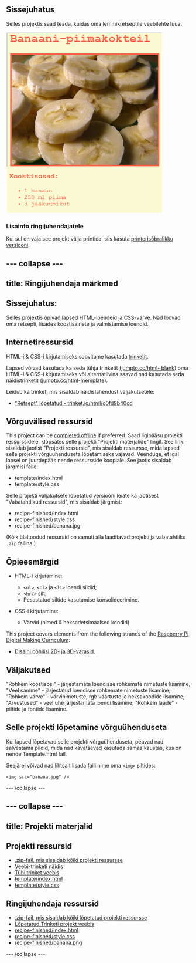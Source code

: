 ## Sissejuhatus

Selles projektis saad teada, kuidas oma lemmikretseptile veebilehte luua.

![kuvatõmmis](images/recipe-final.png)

### Lisainfo ringijuhendajatele

Kui sul on vaja see projekt välja printida, siis kasuta [printerisõbralikku versiooni](https://projects.raspberrypi.org/en/projects/recipe/print).

## \--- collapse \---

## title: Ringijuhendaja märkmed

## Sissejuhatus:

Selles projektis õpivad lapsed HTML-loendeid ja CSS-värve. Nad loovad oma retsepti, lisades koostisainete ja valmistamise loendid.

## Internetiressursid

HTML-i & CSS-i kirjutamiseks soovitame kasutada [trinketit](https://trinket.io/).

Lapsed võivad kasutada ka seda tühja trinketit [(jumpto.cc/html- blank)](http://jumpto.cc/html-blank) oma HTML-i & CSS-i kirjutamiseks või alternatiivina saavad nad kasutada seda näidistrinketit [(jumpto.cc/html-memplate)](http://jumpto.cc/html-template).

Leidub ka trinket, mis sisaldab näidislahendust väljakutsetele:

+ ["Retsept" lõpetatud - trinket.io/html/c0fd9b40cd](https://trinket.io/html/c0fd9b40cd)

## Võrguvälised ressursid

This project can be [completed offline](https://rpf.io/html-offline) if preferred. Saad ligipääsu projekti ressurssidele, klõpsates selle projekti "Projekti materjalide" lingil. See link sisaldab jaotist "Projekti ressursid", mis sisaldab ressursse, mida lapsed selle projekti võrguühenduseta lõpetamiseks vajavad. Veenduge, et igal lapsel on juurdepääs nende ressursside koopiale. See jaotis sisaldab järgmisi faile:

+ template/index.html
+ template/style.css

Selle projekti väljakutsete lõpetatud versiooni leiate ka jaotisest "Vabatahtlikud ressursid", mis sisaldab järgmist:

+ recipe-finished/index.html
+ recipe-finished/style.css
+ recipe-finished/banana.jpg

(Kõik ülaltoodud ressursid on samuti alla laaditavad projekti ja vabatahtliku `.zip` failina.)

## Õpieesmärgid

+ HTML-i kirjutamine:
    
    + `<ul>`, `<ol>` ja `<li>` loendi sildid;
    + `<hr/>` silt;
    + Pesastatud siltide kasutamise konsolideerimine.

+ CSS-i kirjutamine:
    
    + Värvid (nimed & heksadetsimaalsed koodid).

This project covers elements from the following strands of the [Raspberry Pi Digital Making Curriculum](https://rpf.io/curriculum):

+ [Disaini põhilisi 2D- ja 3D-varasid](https://www.raspberrypi.org/curriculum/design/creator).

## Väljakutsed

"Rohkem koostisosi" - järjestamata loendisse rohkemate nimetuste lisamine; "Veel samme" - järjestatud loendisse rohkemate nimetuste lisamine; "Rohkem värve" - ​​värvinimetuste, rgb väärtuste ja heksakoodide lisamine; "Arvustused" - veel ühe järjestamata loendi lisamine; "Rohkem laade" - piltide ja fontide lisamine.

## Selle projekti lõpetamine võrguühenduseta

Kui lapsed lõpetavad selle projekti võrguühenduseta, peavad nad salvestama pildid, mida nad kavatsevad kasutada samas kaustas, kus on nende Template.html fail.

Seejärel võivad nad lihtsalt lisada faili nime oma `<img>` siltides:

    <img src="banana.jpg" />
    

\--- /collapse \---

## \--- collapse \---

## title: Projekti materjalid

## Projekti ressursid

+ [.zip-fail, mis sisaldab kõiki projekti ressursse](https://rpf.io/p/en/recipe-go)
+ [Veebi-trinketi näidis](http://jumpto.cc/trinket-template)
+ [Tühi trinket veebis](http://jumpto.cc/trinket-blank)
+ [template/index.html](resources/template-index.html)
+ [template/style.css](resources/template-style.css)

## Ringijuhendaja ressursid

+ [.zip-fail, mis sisaldab kõiki lõpetatud projekti ressursse](https://rpf.io/p/en/recipe-go)
+ [Lõpetatud Trinketi projekt veebis](https://trinket.io/html/c0fd9b40cd)
+ [recipe-finished/index.html](resources/recipe-finished-index.html)
+ [recipe-finished/style.css](resources/recipe-finished-style.css)
+ [recipe-finished/banana.png](resources/recipe-finished-banana.png)

\--- /collapse \---